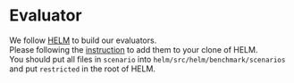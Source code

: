 # Evaluator
We follow [HELM](https://github.com/stanford-crfm/helm) to build our evaluators.  
Please following the [instruction](https://crfm-helm.readthedocs.io/en/latest/code/) to add them to your clone of HELM.  
You should put all files in `scenario` into `helm/src/helm/benchmark/scenarios` and put `restricted` in the root of HELM. 

